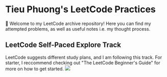 # Tieu Phuong's LeetCode Practices
👋 Welcome to my LeetCode archive repository! Here you can find my attempted problems, as well as useful notes i.e. my thought process.


## LeetCode Self-Paced Explore Track
LeetCode suggests different study plans, and I am following this track. For starter, I reccommend checking out "The LeetCode Beginner's Guide" for more on how to get started.
![](https://user-images.githubusercontent.com/54268723/266757033-963609be-6f28-4cfe-9226-f9e4e3df8fcf.png)
